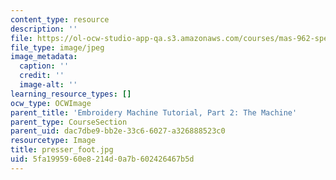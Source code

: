 ```yaml
---
content_type: resource
description: ''
file: https://ol-ocw-studio-app-qa.s3.amazonaws.com/courses/mas-962-special-topics-new-textiles-spring-2010/5fa1995960e8214d0a7b602426467b5d_presser_foot.jpg
file_type: image/jpeg
image_metadata:
  caption: ''
  credit: ''
  image-alt: ''
learning_resource_types: []
ocw_type: OCWImage
parent_title: 'Embroidery Machine Tutorial, Part 2: The Machine'
parent_type: CourseSection
parent_uid: dac7dbe9-bb2e-33c6-6027-a326888523c0
resourcetype: Image
title: presser_foot.jpg
uid: 5fa19959-60e8-214d-0a7b-602426467b5d
---
```

